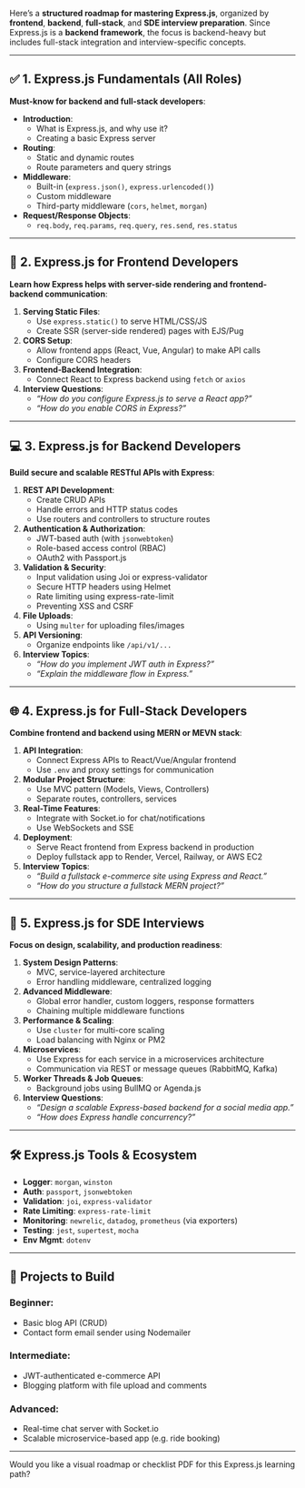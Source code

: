 Here’s a **structured roadmap for mastering Express.js**, organized by **frontend**, **backend**, **full-stack**, and **SDE interview preparation**. Since Express.js is a **backend framework**, the focus is backend-heavy but includes full-stack integration and interview-specific concepts.

---

## ✅ **1. Express.js Fundamentals (All Roles)**  
**Must-know for backend and full-stack developers**:
- **Introduction**:
  - What is Express.js, and why use it?
  - Creating a basic Express server
- **Routing**:
  - Static and dynamic routes
  - Route parameters and query strings
- **Middleware**:
  - Built-in (`express.json()`, `express.urlencoded()`)
  - Custom middleware
  - Third-party middleware (`cors`, `helmet`, `morgan`)
- **Request/Response Objects**:
  - `req.body`, `req.params`, `req.query`, `res.send`, `res.status`

---

## 🎯 **2. Express.js for Frontend Developers**  
**Learn how Express helps with server-side rendering and frontend-backend communication**:
1. **Serving Static Files**:
   - Use `express.static()` to serve HTML/CSS/JS
   - Create SSR (server-side rendered) pages with EJS/Pug
2. **CORS Setup**:
   - Allow frontend apps (React, Vue, Angular) to make API calls
   - Configure CORS headers
3. **Frontend-Backend Integration**:
   - Connect React to Express backend using `fetch` or `axios`
4. **Interview Questions**:
   - *“How do you configure Express.js to serve a React app?”*
   - *“How do you enable CORS in Express?”*

---

## 💻 **3. Express.js for Backend Developers**  
**Build secure and scalable RESTful APIs with Express**:
1. **REST API Development**:
   - Create CRUD APIs
   - Handle errors and HTTP status codes
   - Use routers and controllers to structure routes
2. **Authentication & Authorization**:
   - JWT-based auth (with `jsonwebtoken`)
   - Role-based access control (RBAC)
   - OAuth2 with Passport.js
3. **Validation & Security**:
   - Input validation using Joi or express-validator
   - Secure HTTP headers using Helmet
   - Rate limiting using express-rate-limit
   - Preventing XSS and CSRF
4. **File Uploads**:
   - Using `multer` for uploading files/images
5. **API Versioning**:
   - Organize endpoints like `/api/v1/...`
6. **Interview Topics**:
   - *“How do you implement JWT auth in Express?”*
   - *“Explain the middleware flow in Express.”*

---

## 🌐 **4. Express.js for Full-Stack Developers**  
**Combine frontend and backend using MERN or MEVN stack**:
1. **API Integration**:
   - Connect Express APIs to React/Vue/Angular frontend
   - Use `.env` and proxy settings for communication
2. **Modular Project Structure**:
   - Use MVC pattern (Models, Views, Controllers)
   - Separate routes, controllers, services
3. **Real-Time Features**:
   - Integrate with Socket.io for chat/notifications
   - Use WebSockets and SSE
4. **Deployment**:
   - Serve React frontend from Express backend in production
   - Deploy fullstack app to Render, Vercel, Railway, or AWS EC2
5. **Interview Topics**:
   - *“Build a fullstack e-commerce site using Express and React.”*
   - *“How do you structure a fullstack MERN project?”*

---

## 🧠 **5. Express.js for SDE Interviews**  
**Focus on design, scalability, and production readiness**:
1. **System Design Patterns**:
   - MVC, service-layered architecture
   - Error handling middleware, centralized logging
2. **Advanced Middleware**:
   - Global error handler, custom loggers, response formatters
   - Chaining multiple middleware functions
3. **Performance & Scaling**:
   - Use `cluster` for multi-core scaling
   - Load balancing with Nginx or PM2
4. **Microservices**:
   - Use Express for each service in a microservices architecture
   - Communication via REST or message queues (RabbitMQ, Kafka)
5. **Worker Threads & Job Queues**:
   - Background jobs using BullMQ or Agenda.js
6. **Interview Questions**:
   - *“Design a scalable Express-based backend for a social media app.”*
   - *“How does Express handle concurrency?”*

---

## 🛠️ **Express.js Tools & Ecosystem**
- **Logger**: `morgan`, `winston`
- **Auth**: `passport`, `jsonwebtoken`
- **Validation**: `joi`, `express-validator`
- **Rate Limiting**: `express-rate-limit`
- **Monitoring**: `newrelic`, `datadog`, `prometheus` (via exporters)
- **Testing**: `jest`, `supertest`, `mocha`
- **Env Mgmt**: `dotenv`

---

## 🚀 **Projects to Build**
### Beginner:
- Basic blog API (CRUD)
- Contact form email sender using Nodemailer

### Intermediate:
- JWT-authenticated e-commerce API
- Blogging platform with file upload and comments

### Advanced:
- Real-time chat server with Socket.io
- Scalable microservice-based app (e.g. ride booking)

---

Would you like a visual roadmap or checklist PDF for this Express.js learning path?